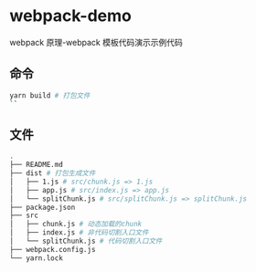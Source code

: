 # webpack-demo

webpack 原理-webpack 模板代码演示示例代码

## 命令

```bash
yarn build # 打包文件
``
```

## 文件

```bash
.
├── README.md
├── dist # 打包生成文件
│   ├── 1.js # src/chunk.js => 1.js
│   ├── app.js # src/index.js => app.js
│   └── splitChunk.js # src/splitChunk.js => splitChunk.js
├── package.json
├── src
│   ├── chunk.js # 动态加载的chunk
│   ├── index.js # 非代码切割入口文件
│   └── splitChunk.js # 代码切割入口文件
├── webpack.config.js
└── yarn.lock
```
